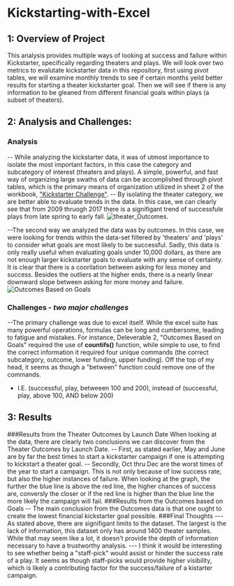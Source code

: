 # Kickstarting-with-Excel
  ## 1: Overview of Project
  This analysis provides multiple ways of looking at success and failure within Kickstarter, specifically regarding theaters and plays. We will look over two metrics to evalutate kickstarter data in this repository, first using pivot tables, we will examine monthly trends to see if certain months yeild better results for starting a theater kickstarter goal. Then we will see if there is any information to be gleaned from different financial goals within plays (a subset of theaters).
  ## 2: Analysis and Challenges:
### **Analysis**
-- While analyzing the kickstarter data, it was of utmost importance to isolate the most important factors, in this case the category and subcategory of interest (theaters and plays). A simple, powerful, and fast way of organizing large swaths of data can be accomplished through pivot tables, which is the primary means of organization utilized in sheet 2 of the workbook, ["Kickstarter Challenge"](main/Kickstarter_Challenge.xlsx).
-- By isolating the theater category, we are better able to evaluate trends in the data. In this case, we can clearly see that from 2009 thruogh 2017 there is a signifigant trend of successfule plays from late spring to early fall. ![theater_Outcomes](https://github.com/Z-Zachattack/1-Kickstarting-with-Excel/blob/main/Resources/Thaeter_Outcomes_vs_Launch.png). 


--The second way we analyzed the data was by outcomes. In this case, we were looking for trends within the data-set filtered by 'theaters' and 'plays' to consider what goals are most likely to be successful. Sadly, this data is only really useful when evaluating goals under 10,000 dollars, as there are not enough larger kickstarter goals to evaluate with any sense of certainty. It is clear that there is a coorilation between asking for less money and success. Besides the outliers at the higher ends, there is a nearly linear downward slope between asking for more money and failure. ![Outcomes Based on Goals](https://github.com/Z-Zachattack/1-Kickstarting-with-Excel/blob/main/Resources/Outcomes_vs_Goals.png)


### **Challenges** - *two major challenges*
--The primary challenge was due to excel itself. While the excel suite has many powerful operations, formulas can be long and cumbersome, leading to fatigue and mistakes. For instance, Deleverable 2, "Outcomes Based on Goals" required the use of **countifs()** function, while simple to use, to find the correct information it required four unique commands (the correct subcategory, outcome, lower funding, upper funding). Off the top of my head, it seems as though a "between" function could remove one of the commands. 
  - I.E. (successful, play, betweeen 100 and 200), instead of (successful, play, above 100, AND below 200)


 ## 3: Results
  ###Results from the Theater Outcomes by Launch Date
  When looking at the data, there are clearly two conclusions we can discover from the Theater Outcomes by Launch Date. 
  -- First, as stated earlier, May and June are by far the best times to start a kickstarter campaign if one is attempting to kickstart a theater goal. 
  -- Secondly, Oct thru Dec are the worst times of the year to start a campaign. This is not only because of low success rate, but also the higher instances of failure. When looking at the graph, the further the blue line is above the red line, the higher chances of success are, conversly the closer or if the red line is higher than the blue line the more likely the campaign will fail.
  ###Results from the Outcomes based on Goals
  -- The main conclusion from the Outcomes data is that one ought to create the lowest financial kickstarter goal possible.
  ###Final Thoughts
  --- As stated above, there are signifigant limits to the dataset. The largest is the lack of information, this dataset only has around 1400 theater samples. While that may seem like a lot, it doesn't provide the depth of information necessary to have a trustworthy analysis.
  --- I think it would be interesting to see whether being a "staff-pick" would assist or hinder the success rate of a play. It seems as though staff-picks would provide higher visibility, which is likely a contributing factor for the success/failure of a kistarter campaign.
  
  

